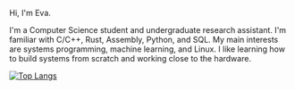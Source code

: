 Hi, I'm Eva. 

I'm a Computer Science student and undergraduate research assistant. I'm familiar with C/C++, Rust, Assembly, Python, and SQL. My main interests are systems programming, machine learning, and Linux. I like learning how to build systems from scratch and working close to the hardware. 

<!--
[![Eva's GitHub stats](https://github-readme-stats.vercel.app/api?username=foundizalith)](https://github.com/anuraghazra/github-readme-stats)
-->


[![Top Langs](https://github-readme-stats.vercel.app/api/top-langs/?username=foundizalith&exclude_repo=amusement-park,resilienceAnalysis&theme=dark)](https://github.com/anuraghazra/github-readme-stats)

